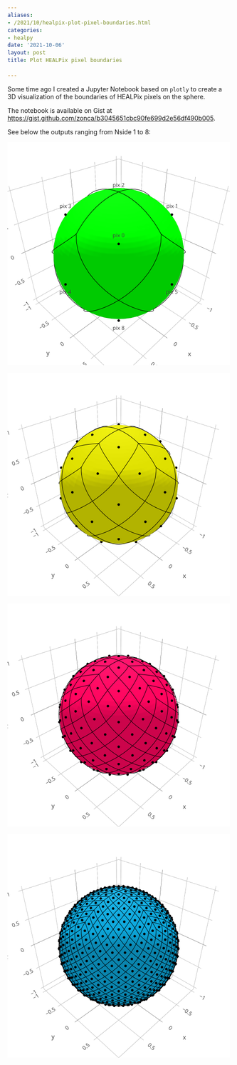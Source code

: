 ```yaml
---
aliases:
- /2021/10/healpix-plot-pixel-boundaries.html
categories:
- healpy
date: '2021-10-06'
layout: post
title: Plot HEALPix pixel boundaries

---
```


Some time ago I created a Jupyter Notebook based on `plotly` to create a 3D visualization of the boundaries of HEALPix pixels on the sphere.

The notebook is available on Gist at <https://gist.github.com/zonca/b3045651cbc90fe699d2e56df490b005>.

See below the outputs ranging from Nside 1 to 8:

![Nside 1](healpix_nside_1.png)

![Nside 2](healpix_nside_2.png)

![Nside 4](healpix_nside_4.png)

![Nside 8](healpix_nside_8.png)
